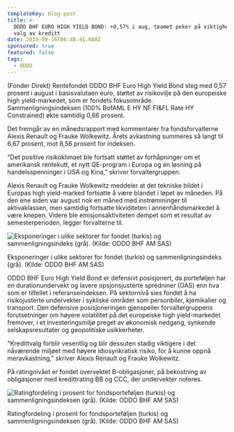```yaml
---
templateKey: blog-post
title: >-
  ODDO BHF EURO HIGH YIELD BOND: +0,57% i aug, teamet peker på viktigheten av
  valg av kreditt 
date: 2019-09-16T06:48:41.688Z
sponsored: true
featured: false
tags:
  - ODDO
---
```

(Fonder Direkt) Rentefondet ODDO BHF Euro High Yield Bond steg med 0,57 prosent i august i basisvalutaen euro, støttet av risikovilje på den europeiske high yield-markedet, som er fondets fokusområde. Sammenligningsindeksen (100% BofAML E HY NF FI&FL Rate HY Constrained) økte samtidig 0,66 prosent.



Det fremgår av en månedsrapport med kommentarer fra fondsforvalterne Alexis Renault og Frauke Wolkewitz. Årets avkastning summeres så langt til 6,67 prosent, mot 8,56 prosent for indeksen.



"Det positive risikoklimaet ble fortsatt støttet av forhåpninger om et amerikansk rentekutt, et nytt QE-program i Europa og en løsning på handelsspenninger i USA og Kina," skriver forvaltergruppen.



Alexis Renault og Frauke Wolkewitz meddeler at det tekniske bildet i Europas high yield-marked fortsatte å være blandet i løpet av måneden. På den ene siden var august nok en måned med instrømminger til aktivaklassen, men samtidig fortsatte likviditeten i annenhåndsmarkedet å være knepen. Videre ble emisjonsaktiviteten dempet som et resultat av semesterperioden, legger forvalterne til.

![Eksponeringer i ulike sektorer for fondet (turkis) og sammenligningsindeks (grå). (Kilde: ODDO BHF AM SAS)](/img/oddo-high-yield-aug-1.png "Eksponeringer i ulike sektorer for fondet (turkis) og sammenligningsindeks (grå). (Kilde: ODDO BHF AM SAS)")

<span class="image-caption">Eksponeringer i ulike sektorer for fondet (turkis) og sammenligningsindeks (grå). (Kilde: ODDO BHF AM SAS)</span>

ODDO BHF Euro High Yield Bond er defensivt posisjonert, da porteføljen har en durationundervekt og lavere opsjonsjusterte spredniner (OAS) enn hva som er tilfellet i referanseindeksen. På sektornivå sies fondet å ha risikojusterte undervekter i sykliske områder som personbiler, kjemikalier og transport. Den defensive posisjoneringen gjenspeiler forvaltergruppens forutsetninger om høyere volatilitet på det europeiske high yield-markedet fremover, i et investeringsmiljø preget av økonomisk nedgang, synkende selskapsresultater og geopolitiske usikkerheter.



"Kredittvalg forblir vesentlig og blir dessuten stadig viktigere i det nåværende miljøet med høyere idiosynkratisk risiko, for å kunne oppnå meravkastning," skriver Alexis Renault og Frauke Wolkewitz.



På ratingnivået er fondet overvektet B-obligasjoner, på bekostning av obligasjoner med kredittrating BB og CCC, der undervekter noteres.



![Ratingfordeling i prosent for fondsporteføljen (turkis) og sammenligningsindeksen (grå). (Kilde: ODDO BHF AM SAS)](/img/oddo-high-yield-aug.png "Ratingfordeling i prosent for fondsporteføljen (turkis) og sammenligningsindeksen (grå). (Kilde: ODDO BHF AM SAS)")

<span class="image-caption">Ratingfordeling i prosent for fondsporteføljen (turkis) og sammenligningsindeksen (grå). (Kilde: ODDO BHF AM SAS)</span>
